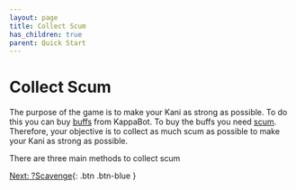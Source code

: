 ```yaml
---
layout: page
title: Collect Scum
has_children: true
parent: Quick Start
---
```

# Collect Scum

The purpose of the game is to make your Kani as strong as possible. To do this
you can buy [buffs](/glossary/#buff) from KappaBot. To buy the buffs you need
[scum](/glossary/#scum). Therefore, your objective is to collect as much scum
as possible to make your Kani as strong as possible. 

There are three main methods to collect scum



[Next: ?Scavenge](/docs/quick-start/4-pve){: .btn .btn-blue }

